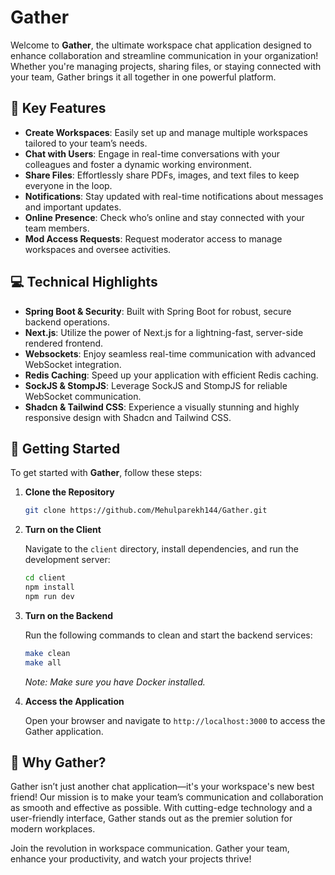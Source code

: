 
# Gather

Welcome to **Gather**, the ultimate workspace chat application designed to enhance collaboration and streamline communication in your organization! Whether you're managing projects, sharing files, or staying connected with your team, Gather brings it all together in one powerful platform.

## 🚀 Key Features

- **Create Workspaces**: Easily set up and manage multiple workspaces tailored to your team’s needs.
- **Chat with Users**: Engage in real-time conversations with your colleagues and foster a dynamic working environment.
- **Share Files**: Effortlessly share PDFs, images, and text files to keep everyone in the loop.
- **Notifications**: Stay updated with real-time notifications about messages and important updates.
- **Online Presence**: Check who’s online and stay connected with your team members.
- **Mod Access Requests**: Request moderator access to manage workspaces and oversee activities.

## 💻 Technical Highlights

- **Spring Boot & Security**: Built with Spring Boot for robust, secure backend operations.
- **Next.js**: Utilize the power of Next.js for a lightning-fast, server-side rendered frontend.
- **Websockets**: Enjoy seamless real-time communication with advanced WebSocket integration.
- **Redis Caching**: Speed up your application with efficient Redis caching.
- **SockJS & StompJS**: Leverage SockJS and StompJS for reliable WebSocket communication.
- **Shadcn & Tailwind CSS**: Experience a visually stunning and highly responsive design with Shadcn and Tailwind CSS.

## 🚀 Getting Started

To get started with **Gather**, follow these steps:

1. **Clone the Repository**

   ```bash
   git clone https://github.com/Mehulparekh144/Gather.git
   ```

2. **Turn on the Client**

   Navigate to the `client` directory, install dependencies, and run the development server:

   ```bash
   cd client
   npm install
   npm run dev
   ```

3. **Turn on the Backend**

   Run the following commands to clean and start the backend services:

   ```bash
   make clean
   make all
   ```

   *Note: Make sure you have Docker installed.*

4. **Access the Application**

   Open your browser and navigate to `http://localhost:3000` to access the Gather application.

## 🎉 Why Gather?

Gather isn’t just another chat application—it's your workspace's new best friend! Our mission is to make your team’s communication and collaboration as smooth and effective as possible. With cutting-edge technology and a user-friendly interface, Gather stands out as the premier solution for modern workplaces.

Join the revolution in workspace communication. Gather your team, enhance your productivity, and watch your projects thrive!

